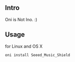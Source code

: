 ## Intro ##

Oni is Not Ino. :)

## Usage ##

for Linux and OS X

    oni install Seeed_Music_Shield

